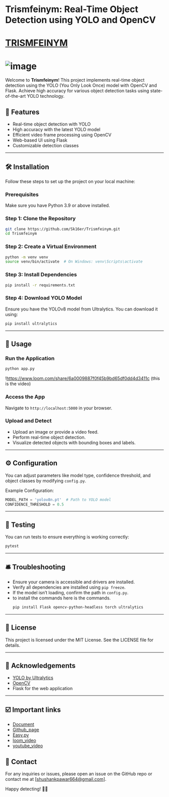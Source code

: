 # Trismfeinym: Real-Time Object Detection using YOLO and OpenCV
# [TRISMFEINYM](https://github.com/Sk16er/Trismfeinym)
# ![image](https://github.com/user-attachments/assets/daeeefa2-edd8-4ebe-914e-89d06f370894)


Welcome to **Trismfeinym**! This project implements real-time object detection using the YOLO (You Only Look Once) model with OpenCV and Flask. Achieve high accuracy for various object detection tasks using state-of-the-art YOLO technology.

## 🚀 Features
- Real-time object detection with YOLO
- High accuracy with the latest YOLO model
- Efficient video frame processing using OpenCV
- Web-based UI using Flask
- Customizable detection classes

---

## 🛠️ Installation
Follow these steps to set up the project on your local machine:

### Prerequisites
Make sure you have Python 3.9 or above installed.

### Step 1: Clone the Repository
```bash
git clone https://github.com/Sk16er/Trismfeinym.git
cd Trismfeinym
```

### Step 2: Create a Virtual Environment
```bash
python -m venv venv
source venv/bin/activate  # On Windows: venv\Scripts\activate
```

### Step 3: Install Dependencies
```bash
pip install -r requirements.txt
```

### Step 4: Download YOLO Model
Ensure you have the YOLOv8 model from Ultralytics. You can download it using:
```bash
pip install ultralytics
```

---

## 🚦 Usage

### Run the Application
```bash
python app.py
```
!https://www.loom.com/share/6a0009887f0f45b9bd65df0dd4d3411c (this is the video)

### Access the App
Navigate to `http://localhost:5000` in your browser.

### Upload and Detect
- Upload an image or provide a video feed.
- Perform real-time object detection.
- Visualize detected objects with bounding boxes and labels.

---

## ⚙️ Configuration
You can adjust parameters like model type, confidence threshold, and object classes by modifying `config.py`.

Example Configuration:
```python
MODEL_PATH = 'yolov8n.pt'  # Path to YOLO model
CONFIDENCE_THRESHOLD = 0.5
```

---

## 🧪 Testing
You can run tests to ensure everything is working correctly:
```bash
pytest
```

---

## 🛎️ Troubleshooting
- Ensure your camera is accessible and drivers are installed.
- Verify all dependencies are installed using `pip freeze`.
- If the model isn’t loading, confirm the path in `config.py`.
- to install the commands here is the commands.
  ``` bash
  pip install Flask opencv-python-headless torch ultralytics
  ```


---

## 📝 License
This project is licensed under the MIT License. See the LICENSE file for details.

---

## 🙌 Acknowledgements
- [YOLO by Ultralytics](https://github.com/ultralytics/ultralytics)
- [OpenCV](https://opencv.org/)
- Flask for the web application


---

## ☑️ Important links 
- [Document](https://docs.google.com/document/d/1LgENRh3GIq-7daamF_m3ZAyClXLIG-bd0gC9TwXRBh8/edit?usp=sharing)
- [Github_page](https://sk16er.github.io/Trismfeinym/)
- [Easy.py]( https://github.com/Sk16er/rtobjdtbskinf/blob/main/easy.py)
- [loom_video](https://www.loom.com/share/6a0009887f0f45b9bd65df0dd4d3411c)
- [youtube_video](https://www.youtube.com/channel/UCIjP-B9I6PZwssWuTGNCDGQ)

## 📧 Contact
For any inquiries or issues, please open an issue on the GitHub repo or contact me at [shushankpawar664@gmail.com].

Happy detecting! 🕵️‍♂️

